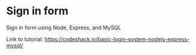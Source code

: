 # Sign in form

Sign in form using Node, Express, and MySQL

Link to tutorial: <a href='https://codeshack.io/basic-login-system-nodejs-express-mysql/'>https://codeshack.io/basic-login-system-nodejs-express-mysql/</a>
